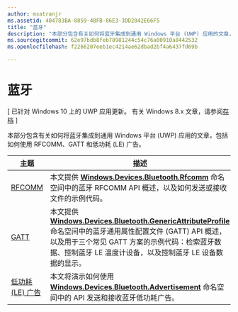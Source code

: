```yaml
---
author: msatranjr
ms.assetid: 404783BA-8859-4BFB-86E3-3DD2042E66F5
title: "蓝牙"
description: "本部分包含有关如何将蓝牙集成到通用 Windows 平台 (UWP) 应用的文章，包括如何使用 RFCOMM、GATT 和低功耗 (LE) 广告。"
ms.sourcegitcommit: 62e97bdb8feb78981244c54c76a00910a8442532
ms.openlocfilehash: f2266207eeb1ec4214ae62dbad2bf4a6437fd69b

---
```

# 蓝牙

\[ 已针对 Windows 10 上的 UWP 应用更新。 有关 Windows 8.x 文章，请参阅[存档](http://go.microsoft.com/fwlink/p/?linkid=619132) \]

本部分包含有关如何将蓝牙集成到通用 Windows 平台 (UWP) 应用的文章，包括如何使用 RFCOMM、GATT 和低功耗 (LE) 广告。

|主题|描述|
|--------|------------------|
| [RFCOMM](send-or-receive-files-with-rfcomm.md)   | 本文提供 [**Windows.Devices.Bluetooth.Rfcomm**](https://msdn.microsoft.com/library/windows/apps/Dn263529) 命名空间中的蓝牙 RFCOMM API 概述，以及如何发送或接收文件的示例代码。 |
| [GATT](gatt-scenarios.md) | 本文提供 [**Windows.Devices.Bluetooth.GenericAttributeProfile**](https://msdn.microsoft.com/library/windows/apps/Dn297685) 命名空间中的蓝牙通用属性配置文件 (GATT) API 概述，以及用于三个常见 GATT 方案的示例代码：检索蓝牙数据、控制蓝牙 LE 温度计设备，以及控制蓝牙 LE 设备数据的显示。 |
| [低功耗 (LE) 广告](ble-beacon.md) | 本文将演示如何使用 [**Windows.Devices.Bluetooth.Advertisement**](https://msdn.microsoft.com/library/windows/apps/Dn894325) 命名空间中的 API 发送和接收蓝牙低功耗广告。  | 

 




<!--HONumber=Jun16_HO5-->


